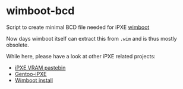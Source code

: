 # wimboot-bcd
Script to create minimal BCD file needed for iPXE [wimboot](https://github.com/ipxe/wimboot)

Now days wimboot itself can extract this from `.wim` and is thus mostly obsolete.

While here, please have a look at other iPXE related projects:
* [iPXE VRAM pastebin](https://b800.org)
* [Gentoo-iPXE](https://github.com/nikize/Gentoo-iPXE)
* [Wimboot install](https://github.com/NiKiZe/wimboot-install)
